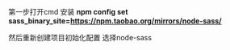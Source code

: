 第一步打开cmd 安装   **npm config set sass_binary_site=https://npm.taobao.org/mirrors/node-sass/**

 然后重新创建项目初始化配置  选择node-sass
